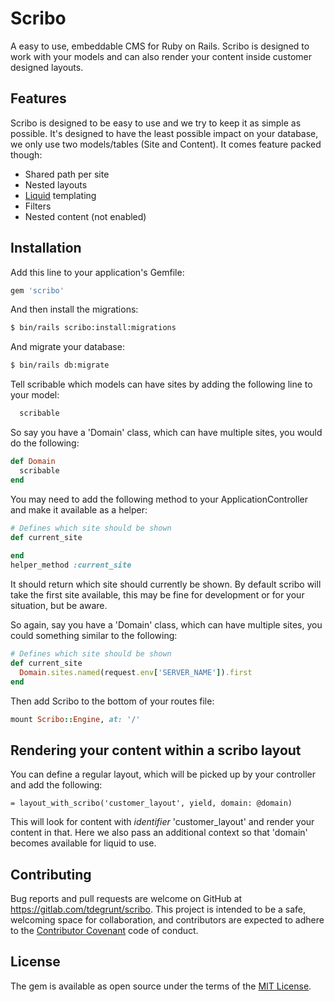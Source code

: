 # Scribo
A easy to use, embeddable CMS for Ruby on Rails. 
Scribo is designed to work with your models and can also render your content inside customer designed layouts.

## Features
Scribo is designed to be easy to use and we try to keep it as simple as possible.
It's designed to have the least possible impact on your database, we only use two models/tables (Site and Content).
It comes feature packed though:

- Shared path per site
- Nested layouts
- [Liquid](http://liquidmarkup.org) templating
- Filters
- Nested content (not enabled)

## Installation
Add this line to your application's Gemfile:

```ruby
gem 'scribo'
```

And then install the migrations:
```bash
$ bin/rails scribo:install:migrations
```

And migrate your database:
```bash
$ bin/rails db:migrate
```

Tell scribable which models can have sites by adding the following line to your model:

```ruby
  scribable
```

So say you have a 'Domain' class, which can have multiple sites, you would do the following:

```ruby
def Domain
  scribable
end
```

You may need to add the following method to your ApplicationController and make it available as a helper:

```ruby
# Defines which site should be shown
def current_site
  
end
helper_method :current_site
```

It should return which site should currently be shown.
By default scribo will take the first site available, this may be fine for development or for your situation, but be aware. 

So again, say you have a 'Domain' class, which can have multiple sites, you could something similar to the following:

```ruby
# Defines which site should be shown
def current_site
  Domain.sites.named(request.env['SERVER_NAME']).first  
end
```

Then add Scribo to the bottom of your routes file:

```ruby
mount Scribo::Engine, at: '/'
```

## Rendering your content within a scribo layout

You can define a regular layout, which will be picked up by your controller and add the following:
```slim
= layout_with_scribo('customer_layout', yield, domain: @domain)
```

This will look for content with *identifier* 'customer_layout' and render your content in that.
Here we also pass an additional context so that 'domain' becomes available for liquid to use.

## Contributing

Bug reports and pull requests are welcome on GitHub at https://gitlab.com/tdegrunt/scribo. 
This project is intended to be a safe, welcoming space for collaboration, and contributors are expected to adhere to the [Contributor Covenant](http://contributor-covenant.org) code of conduct.

## License
The gem is available as open source under the terms of the [MIT License](http://opensource.org/licenses/MIT).
